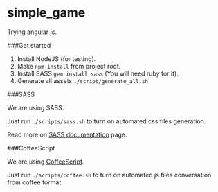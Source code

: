 simple_game
===========

Trying angular js.

###Get started

1. Install NodeJS (for testing).
1. Make ```npm install``` from project root.
1. Install SASS ```gem install sass``` (You will need ruby for it).
1. Generate all assets ```./script/generate_all.sh```


###SASS

We are using SASS.

Just run ```./scripts/sass.sh``` to turn on automated css files generation.

Read more on [SASS documentation](http://sass-lang.com/documentation/file.SASS_REFERENCE.html) page.

###CoffeeScript

We are using [CoffeeScript](http://coffeescript.org/).

Just run ```./scripts/coffee.sh``` to turn on automated js files conversation from coffee format.


